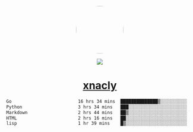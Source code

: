 <p align="center">
  <img style="border-radius: 100px" width="128" height="128" src="https://avatars.githubusercontent.com/u/47723417?v=4"/>
</p>
<p align="center">
  <img src="https://komarev.com/ghpvc/?username=xnacly&&style=flat-square"/>
</p>

<h1 align="center"><a href="https://xnacly.me"> xnacly</a> </h1>

<!--START_SECTION:waka-->

```txt
Go                         16 hrs 34 mins  ██████████████▒░░░░░░░░░░   57.41 %
Python                     3 hrs 34 mins   ███░░░░░░░░░░░░░░░░░░░░░░   12.37 %
Markdown                   2 hrs 44 mins   ██▒░░░░░░░░░░░░░░░░░░░░░░   09.49 %
HTML                       2 hrs 16 mins   ██░░░░░░░░░░░░░░░░░░░░░░░   07.89 %
lisp                       1 hr 39 mins    █▒░░░░░░░░░░░░░░░░░░░░░░░   05.74 %
```

<!--END_SECTION:waka-->
